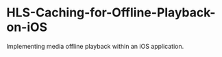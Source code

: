 # HLS-Caching-for-Offline-Playback-on-iOS
Implementing media offline playback within an iOS application. 
